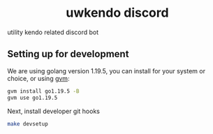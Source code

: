 <div align="center">

# uwkendo discord

</div>

utility kendo related discord bot

## Setting up for development

We are using golang version 1.19.5, you can install for your system or choice, or using [gvm](https://github.com/moovweb/gvm):
```sh
gvm install go1.19.5 -B
gvm use go1.19.5
```

Next, install developer git hooks
```sh
make devsetup
```

